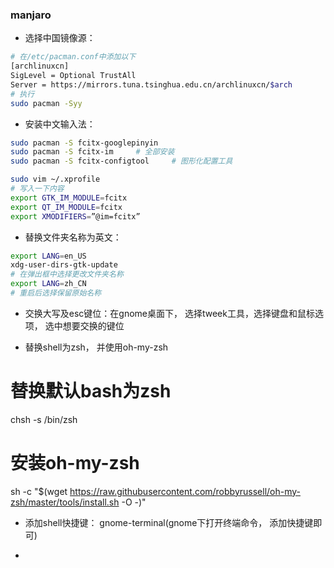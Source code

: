 ### manjaro

- 选择中国镜像源：
```bash
# 在/etc/pacman.conf中添加以下
[archlinuxcn]    
SigLevel = Optional TrustAll    
Server = https://mirrors.tuna.tsinghua.edu.cn/archlinuxcn/$arch 
# 执行
sudo pacman -Syy

```

- 安装中文输入法：
```bash
sudo pacman -S fcitx-googlepinyin
sudo pacman -S fcitx-im     # 全部安装
sudo pacman -S fcitx-configtool     # 图形化配置工具

sudo vim ~/.xprofile 
# 写入一下内容
export GTK_IM_MODULE=fcitx
export QT_IM_MODULE=fcitx
export XMODIFIERS=”@im=fcitx”
```

- 替换文件夹名称为英文：
```bash
export LANG=en_US
xdg-user-dirs-gtk-update
# 在弹出框中选择更改文件夹名称
export LANG=zh_CN
# 重启后选择保留原始名称
```

- 交换大写及esc键位：在gnome桌面下， 选择tweek工具，选择键盘和鼠标选项， 选中想要交换的键位

- 替换shell为zsh， 并使用oh-my-zsh
# 替换默认bash为zsh
chsh -s /bin/zsh
# 安装oh-my-zsh
sh -c "$(wget https://raw.githubusercontent.com/robbyrussell/oh-my-zsh/master/tools/install.sh -O -)"

- 添加shell快捷键： gnome-terminal(gnome下打开终端命令， 添加快捷键即可)

- 


